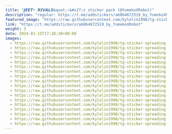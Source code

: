 ```yaml
---
title: "𝙅𝙀𝙀𝙏• 𝙍𝙄𝙑𝘼𝙇𝙎&quot;⚡&#x27;s sticker pack (@YumekoXRobot)"
description: "regular: https://t.me/addstickers/a6864672519_by_YumekoXRobot"
featured_image: "https://raw.githubusercontent.com/kylelin1998/tg-sticker-spreading-worldwide-images/main/img/a12fee77-c80a-49a5-917a-151cea19ba44.jpg"
link: "https://t.me/addstickers/a6864672519_by_YumekoXRobot"
weight: 3
date: 2024-01-15T17:28:28+08:00
images:
  - https://raw.githubusercontent.com/kylelin1998/tg-sticker-spreading-worldwide-images/main/img/a12fee77-c80a-49a5-917a-151cea19ba44.jpg
  - https://raw.githubusercontent.com/kylelin1998/tg-sticker-spreading-worldwide-images/main/img/42e316fe-16e9-47ec-89cb-19c1f356a0d9.jpg
  - https://raw.githubusercontent.com/kylelin1998/tg-sticker-spreading-worldwide-images/main/img/33503bdc-35ea-4ee4-9007-b1d35f21f9df.jpg
  - https://raw.githubusercontent.com/kylelin1998/tg-sticker-spreading-worldwide-images/main/img/7c314663-e9d3-48e6-8bf2-165990d33bc6.jpg
  - https://raw.githubusercontent.com/kylelin1998/tg-sticker-spreading-worldwide-images/main/img/f75f62f5-5bcf-41b9-ae8a-383a8f952684.jpg
  - https://raw.githubusercontent.com/kylelin1998/tg-sticker-spreading-worldwide-images/main/img/fe8fe007-6312-4f59-bb0d-a60500fd3f20.jpg
  - https://raw.githubusercontent.com/kylelin1998/tg-sticker-spreading-worldwide-images/main/img/703c7a85-c979-4880-9f42-80133183571a.jpg
  - https://raw.githubusercontent.com/kylelin1998/tg-sticker-spreading-worldwide-images/main/img/6d1c6ee4-88de-4690-9680-c72d849e5752.jpg
  - https://raw.githubusercontent.com/kylelin1998/tg-sticker-spreading-worldwide-images/main/img/c4d13378-e331-48dd-ba38-cc7311f9535e.jpg
  - https://raw.githubusercontent.com/kylelin1998/tg-sticker-spreading-worldwide-images/main/img/e757333a-9998-4171-9bfc-da58e1ca029d.jpg
  - https://raw.githubusercontent.com/kylelin1998/tg-sticker-spreading-worldwide-images/main/img/1f42f70b-b158-4f64-bac1-4526d54e96a6.jpg
  - https://raw.githubusercontent.com/kylelin1998/tg-sticker-spreading-worldwide-images/main/img/081534cc-ecdf-467d-b213-98be309e4e72.jpg
  - https://raw.githubusercontent.com/kylelin1998/tg-sticker-spreading-worldwide-images/main/img/f891be26-f2c8-46a9-a4ff-1eed9de8184c.jpg
  - https://raw.githubusercontent.com/kylelin1998/tg-sticker-spreading-worldwide-images/main/img/2c03414c-394c-4c34-88bb-70f4674e69bc.jpg
  - https://raw.githubusercontent.com/kylelin1998/tg-sticker-spreading-worldwide-images/main/img/1137c0f4-7305-45ec-a796-42139428e6a5.jpg
  - https://raw.githubusercontent.com/kylelin1998/tg-sticker-spreading-worldwide-images/main/img/f43b0f6d-f836-494f-a8ee-6a7840c5a491.jpg
  - https://raw.githubusercontent.com/kylelin1998/tg-sticker-spreading-worldwide-images/main/img/8c91d773-a537-4653-bb9b-941b43ba3bff.jpg
  - https://raw.githubusercontent.com/kylelin1998/tg-sticker-spreading-worldwide-images/main/img/77b61151-1d24-4c7b-8505-520ecb712e60.jpg
---
```

